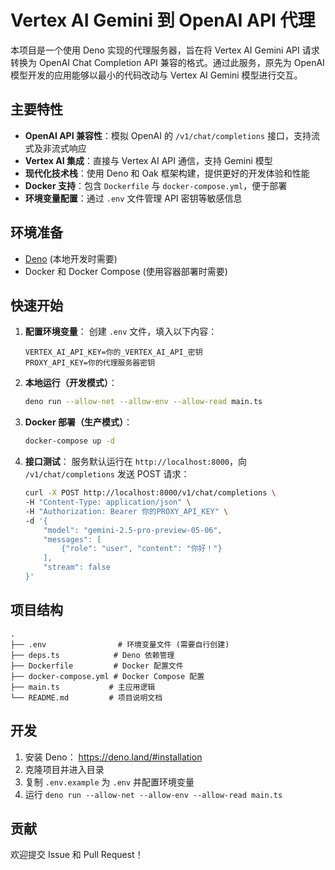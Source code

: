 # Vertex AI Gemini 到 OpenAI API 代理

本项目是一个使用 Deno 实现的代理服务器，旨在将 Vertex AI Gemini API 请求转换为 OpenAI Chat Completion API 兼容的格式。通过此服务，原先为 OpenAI 模型开发的应用能够以最小的代码改动与 Vertex AI Gemini 模型进行交互。

## 主要特性

* **OpenAI API 兼容性**：模拟 OpenAI 的 `/v1/chat/completions` 接口，支持流式及非流式响应
* **Vertex AI 集成**：直接与 Vertex AI API 通信，支持 Gemini 模型
* **现代化技术栈**：使用 Deno 和 Oak 框架构建，提供更好的开发体验和性能
* **Docker 支持**：包含 `Dockerfile` 与 `docker-compose.yml`，便于部署
* **环境变量配置**：通过 `.env` 文件管理 API 密钥等敏感信息

## 环境准备

* [Deno](https://deno.land/) (本地开发时需要)
* Docker 和 Docker Compose (使用容器部署时需要)

## 快速开始

1.  **配置环境变量**：
    创建 `.env` 文件，填入以下内容：
    ```env
    VERTEX_AI_API_KEY=你的_VERTEX_AI_API_密钥
    PROXY_API_KEY=你的代理服务器密钥
    ```

2.  **本地运行（开发模式）**：
    ```bash
    deno run --allow-net --allow-env --allow-read main.ts
    ```

3.  **Docker 部署（生产模式）**：
    ```bash
    docker-compose up -d
    ```

4.  **接口测试**：
    服务默认运行在 `http://localhost:8000`，向 `/v1/chat/completions` 发送 POST 请求：

    ```bash
    curl -X POST http://localhost:8000/v1/chat/completions \
    -H "Content-Type: application/json" \
    -H "Authorization: Bearer 你的PROXY_API_KEY" \
    -d '{
        "model": "gemini-2.5-pro-preview-05-06",
        "messages": [
            {"role": "user", "content": "你好！"}
        ],
        "stream": false
    }'
    ```

## 项目结构

```
.
├── .env                # 环境变量文件 (需要自行创建)
├── deps.ts            # Deno 依赖管理
├── Dockerfile         # Docker 配置文件
├── docker-compose.yml # Docker Compose 配置
├── main.ts           # 主应用逻辑
└── README.md         # 项目说明文档
```

## 开发

1. 安装 Deno： https://deno.land/#installation
2. 克隆项目并进入目录
3. 复制 `.env.example` 为 `.env` 并配置环境变量
4. 运行 `deno run --allow-net --allow-env --allow-read main.ts`

## 贡献

欢迎提交 Issue 和 Pull Request！
